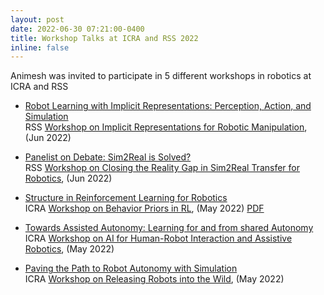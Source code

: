 ```yaml
---
layout: post
date: 2022-06-30 07:21:00-0400
title: Workshop Talks at ICRA and RSS 2022
inline: false
---
```


Animesh was invited to participate in 5 different workshops in robotics at ICRA and RSS

- [Robot Learning with Implicit Representations: Perception, Action, and Simulation](/assets/pdf/garg-implicit-reps-jun22.pdf)  
RSS [Workshop on Implicit Representations for Robotic Manipulation](https://imrss2022.github.io/), (Jun 2022)

- [Panelist on Debate: Sim2Real is Solved?](https://youtu.be/3-o22Q67c2I)  
RSS [Workshop on Closing the Reality Gap in Sim2Real Transfer for Robotics](https://sim2real.github.io/), (Jun 2022)

- [Structure in Reinforcement Learning for Robotics](https://www.youtube.com/watch?v=5u2cGaxFdr4)   
ICRA [Workshop on Behavior Priors in RL](https://sites.google.com/view/rlbp-icra2022/home), (May 2022) [PDF](/assets/pdf/garg-rl-priors-jul2022.pdf)

- [Towards Assisted Autonomy: Learning for and from shared Autonomy](https://youtu.be/wWHbOA_Rl8w?t=13636)  
ICRA [Workshop on AI for Human-Robot Interaction and Assistive Robotics](https://sites.google.com/ualberta.ca/2022workshop-ai-for-hri-cr-ar), (May 2022)

- [Paving the Path to Robot Autonomy with Simulation](/assets/pdf/garg-simulation-rl-may2022.pdf)  
ICRA [Workshop on Releasing Robots into the Wild](https://www.dynsyslab.org/releasing-robots-into-the-wild-workshop/), (May 2022)